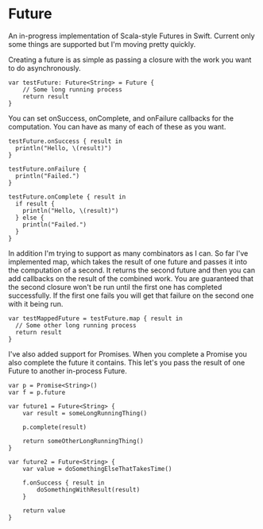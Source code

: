 Future
======

An in-progress implementation of Scala-style Futures in Swift. Current only some things are supported but I'm moving pretty quickly.

Creating a future is as simple as passing a closure with the work you want to do asynchronously. 

````
var testFuture: Future<String> = Future {
    // Some long running process
    return result
}
````

You can set onSuccess, onComplete, and onFailure callbacks for the computation. You can have as many of each of these as you want.

````
testFuture.onSuccess { result in
  println("Hello, \(result)")
}

testFuture.onFailure {
  println("Failed.")
}

testFuture.onComplete { result in
  if result {
    println("Hello, \(result)")
  } else {
    println("Failed.")
  }
}
````

In addition I'm trying to support as many combinators as I can. So far I've implemented map, which takes the result of one future and passes it into the computation of a second. It returns the second future and then you can add callbacks on the result of the combined work. You are guaranteed that the second closure won't be run until the first one has completed successfully. If the first one fails you will get that failure on the second one with it being run.

````
var testMappedFuture = testFuture.map { result in
  // Some other long running process
  return result
}
````

I've also added support for Promises. When you complete a Promise you also complete the future it contains. This let's you pass the result of one Future to another in-process Future.

````
var p = Promise<String>()
var f = p.future

var future1 = Future<String> {
	var result = someLongRunningThing()
	
	p.complete(result)
	
	return someOtherLongRunningThing()
}

var future2 = Future<String> {
	var value = doSomethingElseThatTakesTime()
	
	f.onSuccess { result in
		doSomethingWithResult(result)
	}
	
	return value
}
````
